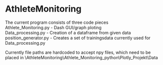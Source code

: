 # AthleteMonitoring
The current program consists of three code pieces  
Athlete_Monitoring.py - Dash GUI/graph ploting  
Data_processing.py - Creation of a dataframe from given data  
position_generator.py - Creates a set of trainingsdata currently used for Data_processing.py

Currently file paths are hardcoded to accept npy files, which need to be placed in \AthleteMonitoring\Athlete_Monitoring_python\Plotly_Projekt\Data 